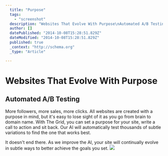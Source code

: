 ```yaml
---
  title: "Purpose"
  tags: 
    - "screenshot"
  description: "Websites That Evolve With Purpose\nAutomated A/B Testing\nMore followers, more sales, more clicks. All websites are created with a purpose in mind, but it&#39;s e"
  author: []
  datePublished: "2014-10-08T15:28:51.829Z"
  dateModified: "2014-10-08T15:28:51.829Z"
  published: true
  _context: "http://schema.org"
  _type: "Article"

---
```

# Websites That Evolve With Purpose

## Automated A/B Testing

More followers, more sales, more clicks. All websites are created with a purpose in mind, but it's easy to lose sight of it as you go from brain to domain name. With The Grid, you can set a purpose for your site, write a call to action and sit back. Our AI will automatically test thousands of subtle variations to find the one that works best.

It doesn't end there. As we improve the AI, your site will continually evolve in subtle ways to better achieve the goals you set.
![](https://s3-us-west-2.amazonaws.com/cdn.thegrid.io/posts/purposes-chromeless.png)